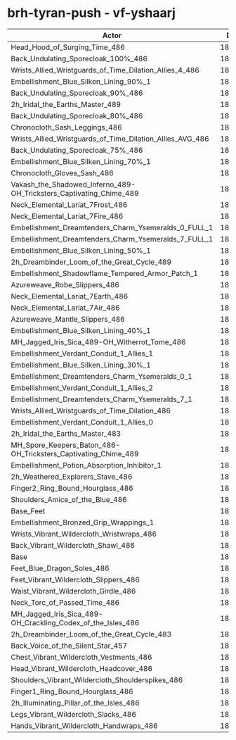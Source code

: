 # brh-tyran-push - vf-yshaarj
| Actor | DPS | Increase |
|---|:---:|:---:|
|Head_Hood_of_Surging_Time_486|187433|2.09%|
|Back_Undulating_Sporecloak_100%_486|187312|2.03%|
|Wrists_Allied_Wristguards_of_Time_Dilation_Allies_4_486|187104|1.91%|
|Embellishment_Blue_Silken_Lining_90%_1|187102|1.91%|
|Back_Undulating_Sporecloak_90%_486|186999|1.85%|
|2h_Iridal_the_Earths_Master_489|186765|1.73%|
|Back_Undulating_Sporecloak_80%_486|186651|1.67%|
|Chronocloth_Sash_Leggings_486|186571|1.62%|
|Wrists_Allied_Wristguards_of_Time_Dilation_Allies_AVG_486|186563|1.62%|
|Back_Undulating_Sporecloak_75%_486|186481|1.57%|
|Embellishment_Blue_Silken_Lining_70%_1|186371|1.51%|
|Chronocloth_Gloves_Sash_486|186367|1.51%|
|Vakash_the_Shadowed_Inferno_489-OH_Tricksters_Captivating_Chime_489|186097|1.36%|
|Neck_Elemental_Lariat_7Frost_486|185893|1.25%|
|Neck_Elemental_Lariat_7Fire_486|185832|1.22%|
|Embellishment_Dreamtenders_Charm_Ysemeralds_0_FULL_1|185761|1.18%|
|Embellishment_Dreamtenders_Charm_Ysemeralds_7_FULL_1|185680|1.14%|
|Embellishment_Blue_Silken_Lining_50%_1|185574|1.08%|
|2h_Dreambinder_Loom_of_the_Great_Cycle_489|185535|1.06%|
|Embellishment_Shadowflame_Tempered_Armor_Patch_1|185427|1.00%|
|Azureweave_Robe_Slippers_486|185381|0.97%|
|Neck_Elemental_Lariat_7Earth_486|185307|0.93%|
|Neck_Elemental_Lariat_7Air_486|185276|0.92%|
|Azureweave_Mantle_Slippers_486|185238|0.90%|
|Embellishment_Blue_Silken_Lining_40%_1|185216|0.88%|
|MH_Jagged_Iris_Sica_489-OH_Witherrot_Tome_486|184952|0.74%|
|Embellishment_Verdant_Conduit_1_Allies_1|184780|0.65%|
|Embellishment_Blue_Silken_Lining_30%_1|184776|0.64%|
|Embellishment_Dreamtenders_Charm_Ysemeralds_0_1|184766|0.64%|
|Embellishment_Verdant_Conduit_1_Allies_2|184728|0.62%|
|Embellishment_Dreamtenders_Charm_Ysemeralds_7_1|184657|0.58%|
|Wrists_Allied_Wristguards_of_Time_Dilation_486|184573|0.53%|
|Embellishment_Verdant_Conduit_1_Allies_0|184505|0.50%|
|2h_Iridal_the_Earths_Master_483|184363|0.42%|
|MH_Spore_Keepers_Baton_486-OH_Tricksters_Captivating_Chime_489|184143|0.30%|
|Embellishment_Potion_Absorption_Inhibitor_1|184051|0.25%|
|2h_Weathered_Explorers_Stave_486|183944|0.19%|
|Finger2_Ring_Bound_Hourglass_486|183937|0.19%|
|Shoulders_Amice_of_the_Blue_486|183918|0.18%|
|Base_Feet|183905|0.17%|
|Embellishment_Bronzed_Grip_Wrappings_1|183708|0.06%|
|Wrists_Vibrant_Wildercloth_Wristwraps_486|183695|0.06%|
|Back_Vibrant_Wildercloth_Shawl_486|183597|0.00%|
|Base|183594|0.00%|
|Feet_Blue_Dragon_Soles_486|183504|-0.05%|
|Feet_Vibrant_Wildercloth_Slippers_486|183368|-0.12%|
|Waist_Vibrant_Wildercloth_Girdle_486|183368|-0.12%|
|Neck_Torc_of_Passed_Time_486|183364|-0.13%|
|MH_Jagged_Iris_Sica_489-OH_Crackling_Codex_of_the_Isles_486|183174|-0.23%|
|2h_Dreambinder_Loom_of_the_Great_Cycle_483|183133|-0.25%|
|Back_Voice_of_the_Silent_Star_457|183069|-0.29%|
|Chest_Vibrant_Wildercloth_Vestments_486|183035|-0.30%|
|Head_Vibrant_Wildercloth_Headcover_486|182983|-0.33%|
|Shoulders_Vibrant_Wildercloth_Shoulderspikes_486|182765|-0.45%|
|Finger1_Ring_Bound_Hourglass_486|182701|-0.49%|
|2h_Illuminating_Pillar_of_the_Isles_486|182562|-0.56%|
|Legs_Vibrant_Wildercloth_Slacks_486|182291|-0.71%|
|Hands_Vibrant_Wildercloth_Handwraps_486|182150|-0.79%|
